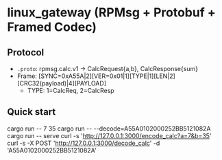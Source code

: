 # linux_gateway (RPMsg + Protobuf + Framed Codec)

## Protocol
- `.proto`: rpmsg.calc.v1 → CalcRequest{a,b}, CalcResponse{sum}
- Frame: [SYNC=0xA55A|2][VER=0x01|1][TYPE|1][LEN|2][CRC32(payload)|4][PAYLOAD]
  - TYPE: 1=CalcReq, 2=CalcResp

## Quick start
cargo run -- 7 35
cargo run -- --decode=A55A0102000252BB5121082A
cargo run -- serve
curl -s 'http://127.0.0.1:3000/encode_calc?a=7&b=35'
curl -s -X POST 'http://127.0.0.1:3000/decode_calc' -d 'A55A0102000252BB5121082A'
